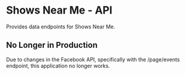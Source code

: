 # Shows Near Me - API

Provides data endpoints for Shows Near Me.

## No Longer in Production

Due to changes in the Facebook API, specifically with the /page/events
endpoint, this application no longer works.
